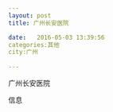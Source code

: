```yaml
--- 
layout: post 
title: 广州长安医院

date:   2016-05-03 13:39:56 
categories:其他  
city:广州
  
--- 
```

   
广州长安医院

信息

